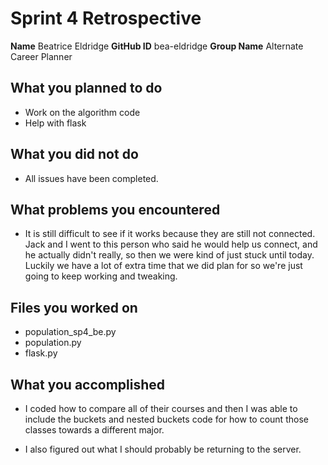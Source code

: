 # Sprint 4 Retrospective
**Name** Beatrice Eldridge
**GitHub ID** bea-eldridge
**Group Name** Alternate Career Planner 
## What you planned to do
- Work on the algorithm code 
- Help with flask 


## What you did not do

* All issues have been completed.

## What problems you encountered
* It is still difficult to see if it works because they are still not connected. Jack and I went to this person who said he would help us connect, and he actually didn't really, so then we were kind of just stuck until today. Luckily we have a lot of extra time that we did plan for so we're just going to keep working and tweaking. 
## Files you worked on
* population_sp4_be.py
* population.py
* flask.py

## What you accomplished

* I coded how to compare all of their courses and then I was able to include the buckets and nested buckets code for how to count those classes towards a different major.

* I also figured out what I should probably be returning to the server.

